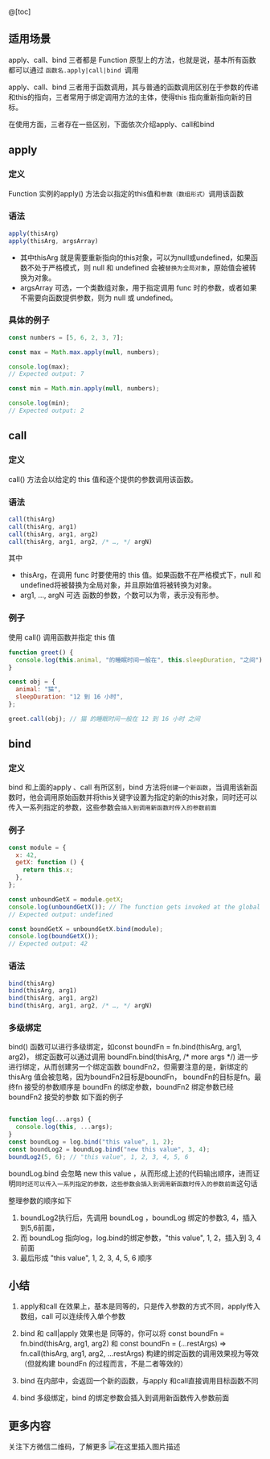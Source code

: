 ﻿@[toc]
## 适用场景
 apply、call、bind  三者都是 Function 原型上的方法，也就是说，基本所有函数都可以通过 `函数名.apply|call|bind `调用
 
 apply、call、bind 三者用于函数调用，其与普通的函数调用区别在于参数的传递和this的指向，三者常用于绑定调用方法的主体，使得this 指向重新指向新的目标。

在使用方面，三者存在一些区别，下面依次介绍apply、call和bind
## apply
### 定义
Function 实例的apply() 方法会以指定的this值和`参数（数组形式）`调用该函数

### 语法
```javascript
apply(thisArg)
apply(thisArg, argsArray)
```

 - 其中thisArg 就是需要重新指向的this对象，可以为null或undefined，如果函数不处于严格模式，则 null 和 undefined 会被`替换为全局对象`，原始值会被转换为对象。
 - argsArray 可选，一个类数组对象，用于指定调用 func 时的参数，或者如果不需要向函数提供参数，则为 null 或 undefined。
### 具体的例子

```javascript
const numbers = [5, 6, 2, 3, 7];

const max = Math.max.apply(null, numbers);

console.log(max);
// Expected output: 7

const min = Math.min.apply(null, numbers);

console.log(min);
// Expected output: 2

```


## call
### 定义
call() 方法会以给定的 this 值和逐个提供的参数调用该函数。
### 语法
```javascript
call(thisArg)
call(thisArg, arg1)
call(thisArg, arg1, arg2)
call(thisArg, arg1, arg2, /* …, */ argN)
```
其中

 - thisArg，在调用 func 时要使用的 this 值。如果函数不在严格模式下，null 和 undefined将被替换为全局对象，并且原始值将被转换为对象。
 - arg1, …, argN 可选 函数的参数，个数可以为零，表示没有形参。

### 例子

使用 call() 调用函数并指定 this 值
```javascript
function greet() {
  console.log(this.animal, "的睡眠时间一般在", this.sleepDuration, "之间");
}

const obj = {
  animal: "猫",
  sleepDuration: "12 到 16 小时",
};

greet.call(obj); // 猫 的睡眠时间一般在 12 到 16 小时 之间
```






## bind

### 定义
bind 和上面的apply 、call 有所区别，bind 方法将`创建一个新函数`，当调用该新函数时，他会调用原始函数并将this关键字设置为指定的新的this对象，同时还可以传入一系列指定的参数，这些参数会`插入到调用新函数时传入的参数前面`

### 例子

```javascript
const module = {
  x: 42,
  getX: function () {
    return this.x;
  },
};

const unboundGetX = module.getX;
console.log(unboundGetX()); // The function gets invoked at the global scope
// Expected output: undefined

const boundGetX = unboundGetX.bind(module);
console.log(boundGetX());
// Expected output: 42

```
### 语法

```javascript
bind(thisArg)
bind(thisArg, arg1)
bind(thisArg, arg1, arg2)
bind(thisArg, arg1, arg2, /* …, */ argN)
```
### 多级绑定
bind() 函数可以进行多级绑定，如const boundFn = fn.bind(thisArg, arg1, arg2)，
绑定函数可以通过调用 boundFn.bind(thisArg, /* more args */) 进一步进行绑定，从而创建另一个绑定函数 boundFn2，但需要注意的是，新绑定的 thisArg 值会被忽略，因为boundFn2目标是boundFn， boundFn的目标是fn。最终fn 接受的参数顺序是 boundFn 的绑定参数，boundFn2 绑定参数已经boundFn2 接受的参数
如下面的例子

```javascript

function log(...args) {
  console.log(this, ...args);
}
const boundLog = log.bind("this value", 1, 2);
const boundLog2 = boundLog.bind("new this value", 3, 4);
boundLog2(5, 6); // "this value", 1, 2, 3, 4, 5, 6
```
boundLog.bind 会忽略 new this value ，从而形成上述的代码输出顺序，进而证明`同时还可以传入一系列指定的参数，这些参数会插入到调用新函数时传入的参数前面`这句话

整理参数的顺序如下

 1. boundLog2执行后，先调用 boundLog ，boundLog 绑定的参数3, 4，插入到5,6前面，
 2. 而 boundLog 指向log，log.bind的绑定参数，"this value", 1, 2，插入到 3, 4前面
 3. 最后形成 "this value", 1, 2, 3, 4, 5, 6 顺序

## 小结 

 1. apply和call 在效果上，基本是同等的，只是传入参数的方式不同，apply传入数组，call 可以连续传入单个参数

 2. bind 和 call|apply 效果也是 同等的，你可以将 const boundFn = fn.bind(thisArg, arg1, arg2) 和 const boundFn = (...restArgs) => fn.call(thisArg, arg1, arg2, ...restArgs) 构建的绑定函数的调用效果视为等效（但就构建 boundFn 的过程而言，不是二者等效的）

 3. bind 在内部中，会返回一个新的函数，与apply 和call直接调用目标函数不同
 4. bind 多级绑定，bind 的绑定参数会插入到调用新函数传入参数前面

## 更多内容
关注下方微信二维码，了解更多
![在这里插入图片描述](https://img-blog.csdnimg.cn/direct/7d0d020ce673415ea1e7651ca916e7ef.jpeg#pic_center)



